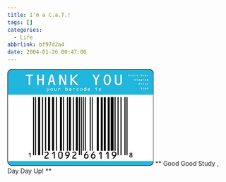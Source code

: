```yaml
---
title: I'm a C.a.T.!
tags: []
categories:
  - Life
abbrlink: bf97d2a4
date: 2004-01-26 00:47:00
---
```


![](/images/2004/01/26_12732.jpg)
** Good Good Study , Day Day Up! **
